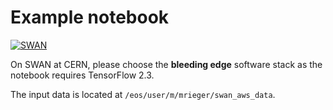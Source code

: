 # Example notebook

[![SWAN](http://swanserver.web.cern.ch/swanserver/images/badge_swan_white_150.png)](https://cern.ch/swanserver/cgi-bin/go?projurl=https://github.com/riga/cms-aws-example1.git)

On SWAN at CERN, please choose the **bleeding edge** software stack as the notebook requires TensorFlow 2.3.

The input data is located at `/eos/user/m/mrieger/swan_aws_data`.
